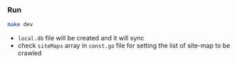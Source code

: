 ### Run

```sh
make dev
```

- `local.db` file will be created and it will sync
- check `siteMaps` array in `const.go` file for setting the list of site-map to be crawled
